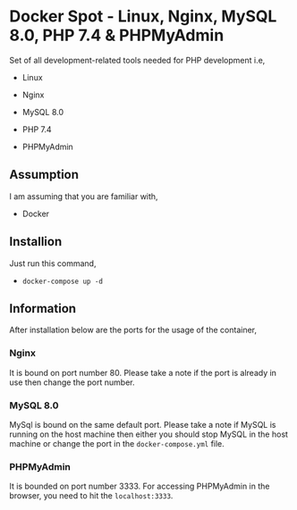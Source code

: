 # Docker Spot - Linux, Nginx, MySQL 8.0, PHP 7.4 & PHPMyAdmin

Set of all development-related tools needed for PHP development i.e,

- Linux

- Nginx

- MySQL 8.0

- PHP 7.4

- PHPMyAdmin

## Assumption

I am assuming that you are familiar with,

- Docker

## Installion

Just run this command,

- `docker-compose up -d`

## Information

After installation below are the ports for the usage of the container,

### Nginx

It is bound on port number 80. Please take a note if the port is already in use then change the port number.

### MySQL 8.0

MySql is bound on the same default port. Please take a note if MySQL is running on the host machine then either you should stop MySQL in the host machine or change the port in the `docker-compose.yml` file.

### PHPMyAdmin

It is bounded on port number 3333. For accessing PHPMyAdmin in the browser, you need to hit the `localhost:3333`.
